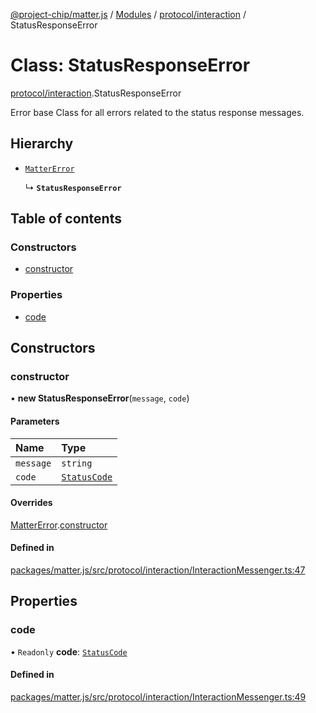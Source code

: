 [@project-chip/matter.js](../README.md) / [Modules](../modules.md) / [protocol/interaction](../modules/protocol_interaction.md) / StatusResponseError

# Class: StatusResponseError

[protocol/interaction](../modules/protocol_interaction.md).StatusResponseError

Error base Class for all errors related to the status response messages.

## Hierarchy

- [`MatterError`](common.MatterError.md)

  ↳ **`StatusResponseError`**

## Table of contents

### Constructors

- [constructor](protocol_interaction.StatusResponseError.md#constructor)

### Properties

- [code](protocol_interaction.StatusResponseError.md#code)

## Constructors

### constructor

• **new StatusResponseError**(`message`, `code`)

#### Parameters

| Name | Type |
| :------ | :------ |
| `message` | `string` |
| `code` | [`StatusCode`](../enums/protocol_interaction.StatusCode.md) |

#### Overrides

[MatterError](common.MatterError.md).[constructor](common.MatterError.md#constructor)

#### Defined in

[packages/matter.js/src/protocol/interaction/InteractionMessenger.ts:47](https://github.com/project-chip/matter.js/blob/5bdbf8d/packages/matter.js/src/protocol/interaction/InteractionMessenger.ts#L47)

## Properties

### code

• `Readonly` **code**: [`StatusCode`](../enums/protocol_interaction.StatusCode.md)

#### Defined in

[packages/matter.js/src/protocol/interaction/InteractionMessenger.ts:49](https://github.com/project-chip/matter.js/blob/5bdbf8d/packages/matter.js/src/protocol/interaction/InteractionMessenger.ts#L49)
